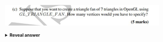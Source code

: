 ## <img src="../../../../../media/paste-b8ce065748a5473e447edffef32ac1e6da4de7c3.jpg">
<details>
<summary><b>Reveal answer</b></summary>
<img src="../../../../../media/paste-5aaeeaef71efc8338f39c9459b72e45a4f13ec17.jpg">
</details>

